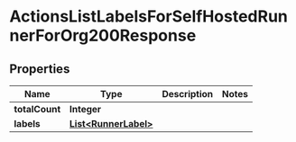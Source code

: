 

# ActionsListLabelsForSelfHostedRunnerForOrg200Response


## Properties

| Name | Type | Description | Notes |
|------------ | ------------- | ------------- | -------------|
|**totalCount** | **Integer** |  |  |
|**labels** | [**List&lt;RunnerLabel&gt;**](RunnerLabel.md) |  |  |



